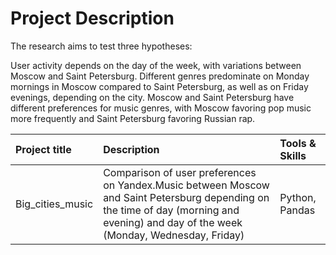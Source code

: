 # Project Description
The research aims to test three hypotheses:

User activity depends on the day of the week, with variations between Moscow and Saint Petersburg.
Different genres predominate on Monday mornings in Moscow compared to Saint Petersburg, as well as on Friday evenings, depending on the city.
Moscow and Saint Petersburg have different preferences for music genres, with Moscow favoring pop music more frequently and Saint Petersburg favoring Russian rap.

| Project title | Description | Tools & Skills | 
| :---------------------- | :---------------------- | :---------------------- |
| Big_cities_music | Comparison of user preferences on Yandex.Music between Moscow and Saint Petersburg depending on the time of day (morning and evening) and day of the week (Monday, Wednesday, Friday)| Python, Pandas |
